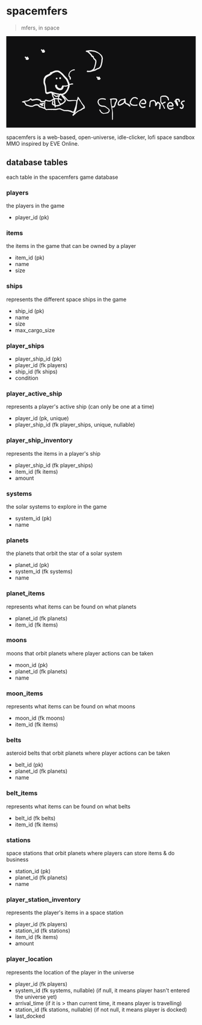 # spacemfers

> mfers, in space

![spacemfers](spacemfers.png)

spacemfers is a web-based, open-universe, idle-clicker, lofi space sandbox MMO inspired by EVE Online.

## database tables

each table in the spacemfers game database

### players
the players in the game

- player_id (pk)

### items
the items in the game that can be owned by a player

- item_id (pk)
- name
- size

### ships
represents the different space ships in the game

- ship_id (pk)
- name
- size
- max_cargo_size

### player_ships

- player_ship_id (pk)
- player_id (fk players)
- ship_id (fk ships)
- condition

### player_active_ship
represents a player's active ship (can only be one at a time)

- player_id (pk, unique)
- player_ship_id (fk player_ships, unique, nullable)

### player_ship_inventory
represents the items in a player's ship

- player_ship_id (fk player_ships)
- item_id (fk items)
- amount

### systems
the solar systems to explore in the game

- system_id (pk)
- name

### planets
the planets that orbit the star of a solar system

- planet_id (pk)
- system_id (fk systems)
- name

### planet_items
represents what items can be found on what planets

- planet_id (fk planets)
- item_id (fk items)

### moons
moons that orbit planets where player actions can be taken

- moon_id (pk)
- planet_id (fk planets)
- name

### moon_items
represents what items can be found on what moons

- moon_id (fk moons)
- item_id (fk items)

### belts
asteroid belts that orbit planets where player actions can be taken

- belt_id (pk)
- planet_id (fk planets)
- name

### belt_items
represents what items can be found on what belts

- belt_id (fk belts)
- item_id (fk items)

### stations
space stations that orbit planets where players can store items & do business

- station_id (pk)
- planet_id (fk planets)
- name

### player_station_inventory
represents the player's items in a space station

- player_id (fk players)
- station_id (fk stations)
- item_id (fk items)
- amount

### player_location
represents the location of the player in the universe

- player_id (fk players)
- system_id (fk systems, nullable) (if null, it means player hasn't entered the universe yet)
- arrival_time (if it is > than current time, it means player is travelling)
- station_id (fk stations, nullable) (if not null, it means player is docked)
- last_docked
